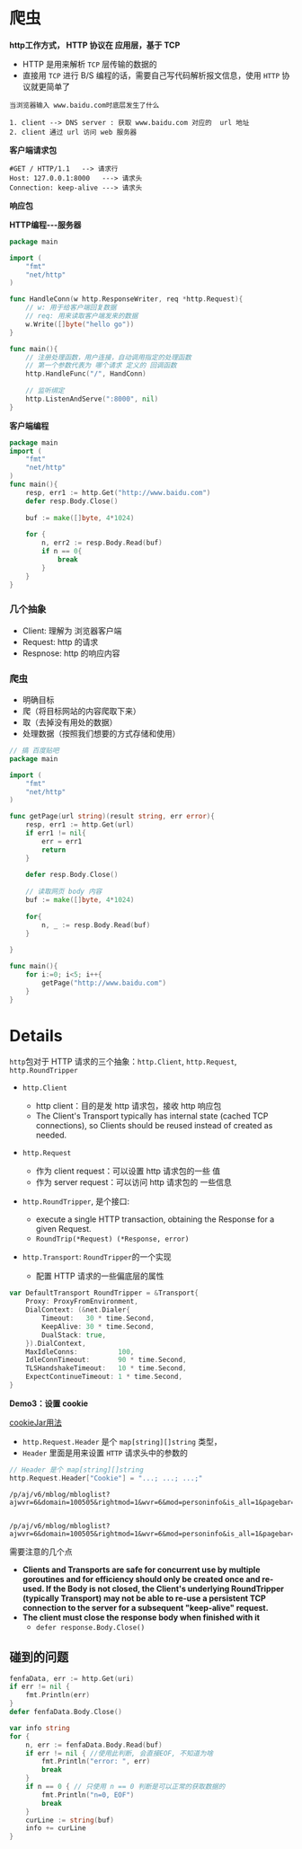 # 爬虫

**http工作方式， HTTP 协议在 应用层，基于 TCP**

* HTTP 是用来解析 `TCP` 层传输的数据的
* 直接用 `TCP` 进行 B/S 编程的话，需要自己写代码解析报文信息，使用 `HTTP` 协议就更简单了

```
当浏览器输入 www.baidu.com时底层发生了什么

1. client --> DNS server : 获取 www.baidu.com 对应的  url 地址
2. client 通过 url 访问 web 服务器
```



**客户端请求包**

```
#GET / HTTP/1.1   --> 请求行
Host: 127.0.0.1:8000   ---> 请求头
Connection: keep-alive ---> 请求头

```

**响应包**



**HTTP编程---服务器**

```go
package main

import (
	"fmt"
    "net/http"
)

func HandleConn(w http.ResponseWriter, req *http.Request){
    // w: 用于给客户端回复数据
    // req: 用来读取客户端发来的数据
    w.Write([]byte("hello go"))
}

func main(){
    // 注册处理函数，用户连接，自动调用指定的处理函数
    // 第一个参数代表为 哪个请求 定义的 回调函数
    http.HandleFunc("/", HandConn)
    
    // 监听绑定
    http.ListenAndServe(":8000", nil)
}
```


**客户端编程**

```go
package main
import (
	"fmt"
    "net/http"
)
func main(){
    resp, err1 := http.Get("http://www.baidu.com")
    defer resp.Body.Close()
    
    buf := make([]byte, 4*1024)
    
    for {
        n, err2 := resp.Body.Read(buf)
        if n == 0{
            break
        }
    }
}

```

### 几个抽象

* Client: 理解为 浏览器客户端
* Request: http 的请求
* Respnose: http 的响应内容


### 爬虫

* 明确目标
* 爬（将目标网站的内容爬取下来）
* 取（去掉没有用处的数据）
* 处理数据（按照我们想要的方式存储和使用）

```go
// 搞 百度贴吧
package main

import (
	"fmt"
    "net/http"
)

func getPage(url string)(result string, err error){
    resp, err1 := http.Get(url)
    if err1 != nil{
        err = err1
       	return
    }
    
    defer resp.Body.Close()
    
    // 读取网页 body 内容
    buf := make([]byte, 4*1024)
    
    for{
        n, _ := resp.Body.Read(buf)
    }
    
}

func main(){
    for i:=0; i<5; i++{
        getPage("http://www.baidu.com")
    }
}
```



# Details

`http`包对于 HTTP 请求的三个抽象：`http.Client`, `http.Request`, `http.RoundTripper`



* `http.Client`
  * http client：目的是发 http 请求包，接收 http 响应包
  * The Client's Transport typically has internal state (cached TCP connections), so Clients should be reused instead of created as needed. 

* `http.Request` 

  * 作为 client request：可以设置 http 请求包的一些 值
  * 作为 server request：可以访问 http 请求包的 一些信息

* `http.RoundTripper`, 是个接口:

  * execute a single HTTP transaction, obtaining the Response for a given Request.
  * `RoundTrip(*Request) (*Response, error)`

* `http.Transport`: `RoundTripper`的一个实现
  * 配置 HTTP 请求的一些偏底层的属性


```go
var DefaultTransport RoundTripper = &Transport{
    Proxy: ProxyFromEnvironment,
    DialContext: (&net.Dialer{
        Timeout:   30 * time.Second,
        KeepAlive: 30 * time.Second,
        DualStack: true,
    }).DialContext,
    MaxIdleConns:          100,
    IdleConnTimeout:       90 * time.Second,
    TLSHandshakeTimeout:   10 * time.Second,
    ExpectContinueTimeout: 1 * time.Second,
}
```



**Demo3：设置 cookie**

[cookieJar用法](https://gist.github.com/HugoPresents/a8a44c3c4cd514052952)

* `http.Request.Header` 是个 `map[string][]string` 类型，
* `Header` 里面是用来设置 `HTTP` 请求头中的参数的

```go
// Header 是个 map[string][]string
http.Request.Header["Cookie"] = "...; ...; ...;"
```

```
/p/aj/v6/mblog/mbloglist?ajwvr=6&domain=100505&rightmod=1&wvr=6&mod=personinfo&is_all=1&pagebar=0&pl_name=Pl_Official_MyProfileFeed__20&id=1005053093406867&script_uri=/3093406867/profile&feed_type=0&page=1&pre_page=1&domain_op=100505&__rnd=1541344763507


/p/aj/v6/mblog/mbloglist?ajwvr=6&domain=100505&rightmod=1&wvr=6&mod=personinfo&is_all=1&pagebar=1&pl_name=Pl_Official_MyProfileFeed__20&id=1005053093406867&script_uri=/3093406867/profile&feed_type=0&page=1&pre_page=1&domain_op=100505&__rnd=1541345109856
```



需要注意的几个点

* **Clients and Transports are safe for concurrent use by multiple goroutines and for efficiency should only be created once and re-used. If the Body is not closed, the Client's underlying RoundTripper (typically Transport) may not be able to re-use a persistent TCP connection to the server for a subsequent "keep-alive" request.**
* **The client must close the response body when finished with it**
  * `defer response.Body.Close()`
  
## 碰到的问题
```go
fenfaData, err := http.Get(uri)
if err != nil {
	fmt.Println(err)
}
defer fenfaData.Body.Close()

var info string
for {
	n, err := fenfaData.Body.Read(buf)
	if err != nil { //使用此判断, 会直接EOF, 不知道为啥
		fmt.Println("error: ", err)
		break
	}
	if n == 0 { // 只使用 n == 0 判断是可以正常的获取数据的
		fmt.Println("n=0, EOF")
		break
	}
	curLine := string(buf)
	info += curLine
}
```
